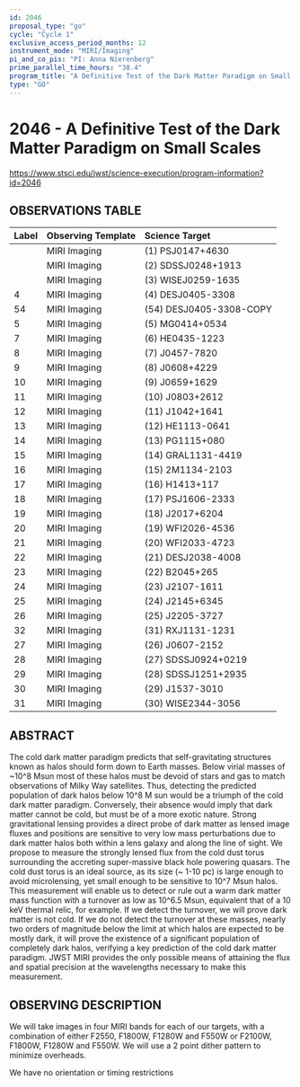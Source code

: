 ```yaml
---
id: 2046
proposal_type: "go"
cycle: "Cycle 1"
exclusive_access_period_months: 12
instrument_mode: "MIRI/Imaging"
pi_and_co_pis: "PI: Anna Nierenberg"
prime_parallel_time_hours: "38.4"
program_title: "A Definitive Test of the Dark Matter Paradigm on Small Scales"
type: "GO"
---
```

# 2046 - A Definitive Test of the Dark Matter Paradigm on Small Scales
https://www.stsci.edu/jwst/science-execution/program-information?id=2046
## OBSERVATIONS TABLE
| Label | Observing Template | Science Target |
| :---- | :----------------- | :------------- |
|       | MIRI Imaging       | (1) PSJ0147+4630 |
|       | MIRI Imaging       | (2) SDSSJ0248+1913 |
|       | MIRI Imaging       | (3) WISEJ0259-1635 |
| 4     | MIRI Imaging       | (4) DESJ0405-3308 |
| 54    | MIRI Imaging       | (54) DESJ0405-3308-COPY |
| 5     | MIRI Imaging       | (5) MG0414+0534 |
| 7     | MIRI Imaging       | (6) HE0435-1223 |
| 8     | MIRI Imaging       | (7) J0457-7820 |
| 9     | MIRI Imaging       | (8) J0608+4229 |
| 10    | MIRI Imaging       | (9) J0659+1629 |
| 11    | MIRI Imaging       | (10) J0803+2612 |
| 12    | MIRI Imaging       | (11) J1042+1641 |
| 13    | MIRI Imaging       | (12) HE1113-0641 |
| 14    | MIRI Imaging       | (13) PG1115+080 |
| 15    | MIRI Imaging       | (14) GRAL1131-4419 |
| 16    | MIRI Imaging       | (15) 2M1134-2103 |
| 17    | MIRI Imaging       | (16) H1413+117 |
| 18    | MIRI Imaging       | (17) PSJ1606-2333 |
| 19    | MIRI Imaging       | (18) J2017+6204 |
| 20    | MIRI Imaging       | (19) WFI2026-4536 |
| 21    | MIRI Imaging       | (20) WFI2033-4723 |
| 22    | MIRI Imaging       | (21) DESJ2038-4008 |
| 23    | MIRI Imaging       | (22) B2045+265 |
| 24    | MIRI Imaging       | (23) J2107-1611 |
| 25    | MIRI Imaging       | (24) J2145+6345 |
| 26    | MIRI Imaging       | (25) J2205-3727 |
| 32    | MIRI Imaging       | (31) RXJ1131-1231 |
| 27    | MIRI Imaging       | (26) J0607-2152 |
| 28    | MIRI Imaging       | (27) SDSSJ0924+0219 |
| 29    | MIRI Imaging       | (28) SDSSJ1251+2935 |
| 30    | MIRI Imaging       | (29) J1537-3010 |
| 31    | MIRI Imaging       | (30) WISE2344-3056 |

## ABSTRACT
The cold dark matter paradigm predicts that self-gravitating structures known as halos should form down to Earth masses. Below virial masses of ~10^8 Msun most of these halos must be devoid of stars and gas to match observations of Milky Way satellites. Thus, detecting the predicted population of dark halos below 10^8 M sun would be a triumph of the cold dark matter paradigm. Conversely, their absence would imply that dark matter cannot be cold, but must be of a more exotic nature. Strong gravitational lensing provides a direct probe of dark matter as lensed image fluxes and positions are sensitive to very low mass perturbations due to dark matter halos both within a lens galaxy and along the line of sight. We propose to measure the strongly lensed flux from the cold dust torus surrounding the accreting super-massive black hole powering quasars. The cold dust torus is an ideal source, as its size (~ 1-10 pc) is large enough to avoid microlensing, yet small enough to be sensitive to 10^7 Msun halos. This measurement will enable us to detect or rule out a warm dark matter mass function with a turnover as low as 10^6.5 Msun, equivalent that of a 10 keV thermal relic, for example. If we detect the turnover, we will prove dark matter is not cold. If we do not detect the turnover at these masses, nearly two orders of magnitude below the limit at which halos are expected to be mostly dark, it will prove the existence of a significant population of completely dark halos, verifying a key prediction of the cold dark matter paradigm. JWST MIRI provides the only possible means of attaining the flux and spatial precision at the wavelengths necessary to make this measurement.

## OBSERVING DESCRIPTION
We will take images in four MIRI bands for each of our targets, with a combination of either F2550, F1800W, F1280W and F550W or F2100W, F1800W, F1280W and F550W. We will use a 2 point dither pattern to minimize overheads.

We have no orientation or timing restrictions